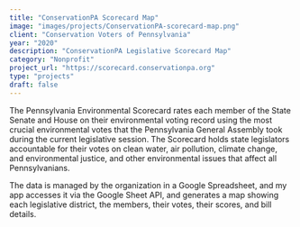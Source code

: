 ```yaml
---
title: "ConservationPA Scorecard Map"
image: "images/projects/ConservationPA-scorecard-map.png"
client: "Conservation Voters of Pennsylvania"
year: "2020"
description: "ConservationPA Legislative Scorecard Map"
category: "Nonprofit"
project_url: "https://scorecard.conservationpa.org"
type: "projects"
draft: false
---
```


The Pennsylvania Environmental Scorecard rates each member of the State Senate and House on their environmental voting record using the most crucial environmental votes that the Pennsylvania General Assembly took during the current legislative session. The Scorecard holds state legislators accountable for their votes on clean water, air pollution, climate change, and environmental justice, and other environmental issues that affect all Pennsylvanians.

The data is managed by the organization in a Google Spreadsheet, and my app accesses it via the Google Sheet API, and generates a map showing each legislative district, the members, their votes, their scores, and bill details.
